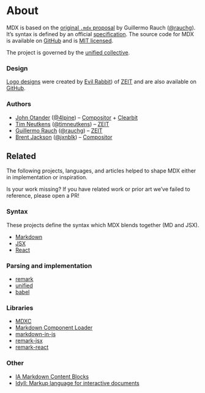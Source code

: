 # About

MDX is based on the [original `.mdx` proposal][idea] by Guillermo Rauch
([@rauchg][rauchg]).  It’s syntax is defined by an official [specification][].
The source code for MDX is available on [GitHub][] and is [MIT licensed][license].

The project is governed by the [unified collective][governance].

### Design

[Logo designs][design] were created by [Evil Rabbit][]) of [ZEIT][] and are also
available on [GitHub][design].

### Authors

*   [John Otander][john] ([@4lpine][4lpine]) – [Compositor][] + [Clearbit][]
*   [Tim Neutkens][tim] ([@timneutkens][timneutkens]) – [ZEIT][]
*   [Guillermo Rauch][guillermo] ([@rauchg][rauchg]) – [ZEIT][]
*   [Brent Jackson][brent] ([@jxnblk][jxnblk]) – [Compositor][]

## Related

The following projects, languages, and articles helped to shape MDX either in
implementation or inspiration.

Is your work missing?
If you have related work or prior art we’ve failed to reference, please open a
PR!

### Syntax

These projects define the syntax which MDX blends together (MD and JSX).

*   [Markdown](https://daringfireball.net/projects/markdown/syntax)
*   [JSX](https://reactjs.org/docs/introducing-jsx.html)
*   [React](https://reactjs.org/)

### Parsing and implementation

*   [remark](https://remark.js.org)
*   [unified](https://unified.js.org)
*   [babel](https://babeljs.io)

### Libraries

*   [MDXC](https://github.com/jamesknelson/mdxc)
*   [Markdown Component Loader](https://github.com/ticky/markdown-component-loader)
*   [markdown-in-js](https://github.com/threepointone/markdown-in-js)
*   [remark-jsx](https://github.com/fazouane-marouane/remark-jsx)
*   [remark-react](https://github.com/mapbox/remark-react)

### Other

*   [IA Markdown Content Blocks](https://github.com/iainc/Markdown-Content-Blocks)
*   [Idyll: Markup language for interactive documents](https://idyll-lang.org)

[github]: https://github.com/mdx-js/mdx

[license]: https://github.com/mdx-js/mdx/blob/master/license

[specification]: https://github.com/mdx-js/specification

[governance]: https://github.com/unifiedjs/governance

[design]: https://github.com/mdx-js/design

[idea]: https://spectrum.chat/thread/1021be59-2738-4511-aceb-c66921050b9a

[john]: https://johno.com

[tim]: https://github.com/timneutkens

[guillermo]: https://rauchg.com

[brent]: https://jxnblk.com

[4lpine]: https://twitter.com/4lpine

[rauchg]: https://twitter.com/rauchg

[timneutkens]: https://twitter.com/timneutkens

[jxnblk]: https://twitter.com/jxnblk

[evil rabbit]: https://twitter.com/evilrabbit_

[compositor]: https://compositor.io

[zeit]: https://zeit.co

[clearbit]: https://clearbit.com
